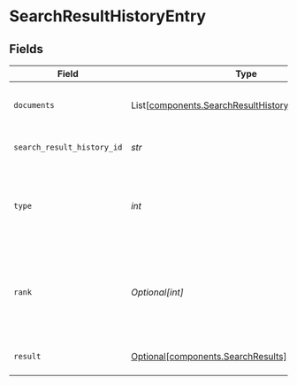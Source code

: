# SearchResultHistoryEntry


## Fields

| Field                                                                                                              | Type                                                                                                               | Required                                                                                                           | Description                                                                                                        |
| ------------------------------------------------------------------------------------------------------------------ | ------------------------------------------------------------------------------------------------------------------ | ------------------------------------------------------------------------------------------------------------------ | ------------------------------------------------------------------------------------------------------------------ |
| `documents`                                                                                                        | List[[components.SearchResultHistoryEntryDocuments](../../models/components/searchresulthistoryentrydocuments.md)] | :heavy_check_mark:                                                                                                 | Documents that contain the search result.                                                                          |
| `search_result_history_id`                                                                                         | *str*                                                                                                              | :heavy_check_mark:                                                                                                 | List of search results.                                                                                            |
| `type`                                                                                                             | *int*                                                                                                              | :heavy_check_mark:                                                                                                 | The type of the search result. This can be either 'document' or 'answer'.                                          |
| `rank`                                                                                                             | *Optional[int]*                                                                                                    | :heavy_minus_sign:                                                                                                 | The rank of the search result. A lower value means more relevant result.                                           |
| `result`                                                                                                           | [Optional[components.SearchResults]](../../models/components/searchresults.md)                                     | :heavy_minus_sign:                                                                                                 | List of search results.                                                                                            |